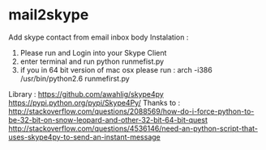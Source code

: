 # mail2skype
Add skype contact from email inbox body
Instalation :
1. Please run and Login into your Skype Client
2. enter terminal and run python runmefist.py
3. if you in 64 bit version of mac osx please run : arch -i386 /usr/bin/python2.6 runmefirst.py

Library :
https://github.com/awahlig/skype4py
https://pypi.python.org/pypi/Skype4Py/
Thanks to :
http://stackoverflow.com/questions/2088569/how-do-i-force-python-to-be-32-bit-on-snow-leopard-and-other-32-bit-64-bit-quest
http://stackoverflow.com/questions/4536146/need-an-python-script-that-uses-skype4py-to-send-an-instant-message

